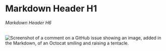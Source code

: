 # Markdown Header H1

###### Markdown Header H6


![Screenshot of a comment on a GitHub issue showing an image, added in the Markdown, of an Octocat smiling and raising a tentacle.](https://octodex.github.com/images/yaktocat.png)

